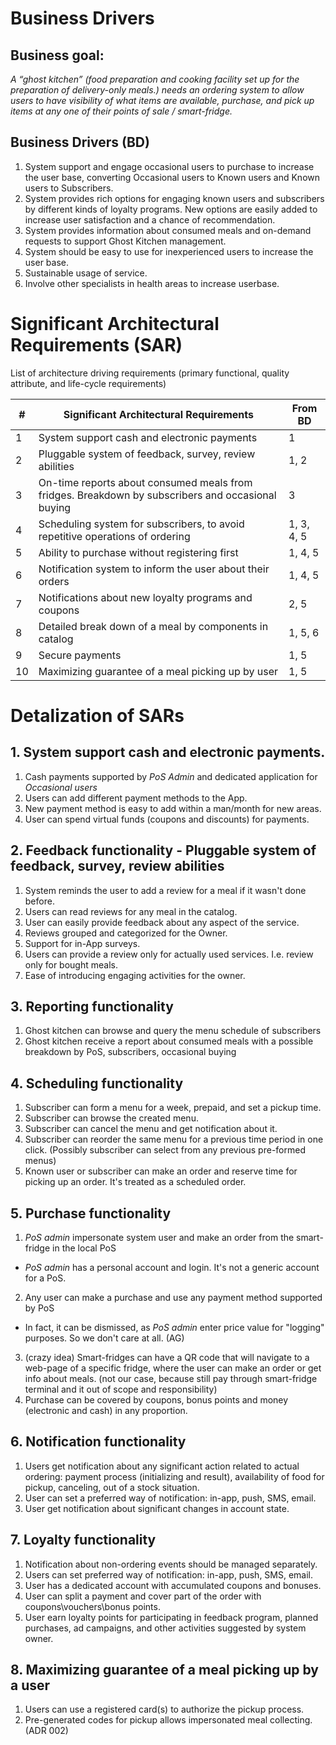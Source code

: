 # Business Drivers

## Business goal:

*A “ghost kitchen” (food preparation and cooking facility set up for the preparation of delivery-only meals.) needs an ordering system to allow users to have visibility of what items are available, purchase, and pick up items at any one of their points of sale / smart-fridge.*

## Business Drivers (BD)

1. System support and engage occasional users to purchase to increase the user base, converting Occasional users to Known users and Known users to Subscribers.
2. System provides rich options for engaging known users and subscribers by different kinds of loyalty programs. New options are easily added to increase user satisfaction and a chance of recommendation.
3. System provides information about consumed meals and on-demand requests to support Ghost Kitchen management.
4. System should be easy to use for inexperienced users to increase the user base.
5. Sustainable usage of service.
6. Involve other specialists in health areas to increase userbase.

# Significant Architectural Requirements (SAR)

List of architecture driving requirements (primary functional, quality attribute, and life-cycle requirements)

| # | Significant Architectural Requirements | From BD |
|----|----|----|
| 1 | System support cash and electronic payments | 1 |
| 2 | Pluggable system of feedback, survey, review abilities | 1, 2 |
| 3 | On-time reports about consumed meals from fridges. Breakdown by subscribers and occasional buying | 3 |
| 4 | Scheduling system for subscribers, to avoid repetitive operations of ordering | 1, 3, 4, 5 |
| 5 | Ability to purchase without registering first | 1, 4, 5 |
| 6 | Notification system to inform the user about their orders | 1, 4, 5 |
| 7 | Notifications about new loyalty programs and coupons | 2, 5 |
| 8 | Detailed break down of a meal by components in catalog | 1, 5, 6 |
| 9 | Secure payments | 1, 5 |
| 10 | Maximizing guarantee of a meal picking up by user | 1, 5 |

# Detalization of SARs

## 1. System support cash and electronic payments.

1. Cash payments supported by _PoS Admin_ and dedicated application for _Occasional users_
2. Users can add different payment methods to the App.
3. New payment method is easy to add within a man/month for new areas.
4. User can spend virtual funds (coupons and discounts) for payments.

## 2. Feedback functionality - Pluggable system of feedback, survey, review abilities

1. System reminds the user to add a review for a meal if it wasn't done before.
2. Users can read reviews for any meal in the catalog.
3. User can easily provide feedback about any aspect of the service.
4. Reviews grouped and categorized for the Owner.
5. Support for in-App surveys.
6. Users can provide a review only for actually used services. I.e. review only for bought meals.
7. Ease of introducing engaging activities for the owner.

## 3. Reporting functionality

1. Ghost kitchen can browse and query the menu schedule of subscribers
2. Ghost kitchen receive a report about consumed meals with a possible breakdown by PoS, subscribers, occasional buying

## 4. Scheduling functionality

1. Subscriber can form a menu for a week, prepaid, and set a pickup time.
2. Subscriber can browse the created menu.
3. Subscriber can cancel the menu and get notification about it.
4. Subscriber can reorder the same menu for a previous time period in one click. (Possibly subscriber can select from any previous pre-formed menus)
5. Known user or subscriber can make an order and reserve time for picking up an order. It's treated as a scheduled order.

## 5. Purchase functionality

1. _PoS admin_ impersonate system user and make an order from the smart-fridge in the local PoS
- _PoS admin_ has a personal account and login. It's not a generic account for a PoS.
2. Any user can make a purchase and use any payment method supported by PoS
- In fact, it can be dismissed, as _PoS admin_ enter price value for "logging" purposes. So we don't care at all. (AG)
3. (crazy idea) Smart-fridges can have a QR code that will navigate to a web-page of a specific fridge, where the user can make an order or get info about meals. (not our case, because still pay through smart-fridge terminal and it out of scope and responsibility)
4. Purchase can be covered by coupons, bonus points and money (electronic and cash) in any proportion.

## 6. Notification functionality

1. Users get notification about any significant action related to actual ordering: payment process (initializing and result), availability of food for pickup, canceling, out of a stock situation.
2. User can set a preferred way of notification: in-app, push, SMS, email.
3. User get notification about significant changes in account state.

## 7. Loyalty functionality

1. Notification about non-ordering events should be managed separately.
2. Users can set preferred way of notification: in-app, push, SMS, email.
3. User has a dedicated account with accumulated coupons and bonuses.
4. User can split a payment and cover part of the order with coupons\vouchers\bonus points.  
5. User earn loyalty points for participating in feedback program, planned purchases, ad campaigns, and other activities suggested by system owner.  

## 8. Maximizing guarantee of a meal picking up by a user

1. Users can use a registered card(s) to authorize the pickup process.
2. Pre-generated codes for pickup allows impersonated meal collecting. (ADR 002)
